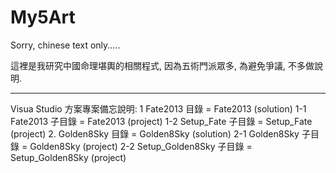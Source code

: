 # My5Art

Sorry, chinese text only.....

這裡是我研究中國命理堪輿的相關程式, 因為五術門派眾多, 為避免爭議, 不多做說明.

- - - - - - - - -
Visua Studio 方案專案備忘說明:
1 Fate2013 目錄 = Fate2013 (solution)
1-1 Fate2013 子目錄 = Fate2013 (project)
1-2 Setup_Fate 子目錄 = Setup_Fate (project)
2. Golden8Sky 目錄 = Golden8Sky (solution)
2-1 Golden8Sky 子目錄 = Golden8Sky (project)
2-2 Setup_Golden8Sky 子目錄 = Setup_Golden8Sky (project)
   
